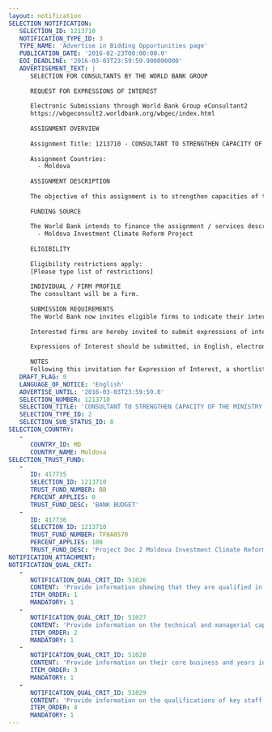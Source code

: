```yaml
---
layout: notification
SELECTION_NOTIFICATION: 
   SELECTION_ID: 1213710
   NOTIFICATION_TYPE_ID: 3
   TYPE_NAME: 'Advertise in Bidding Opportunities page'
   PUBLICATION_DATE: '2016-02-23T00:00:00.0'
   EOI_DEADLINE: '2016-03-03T23:59:59.900000000'
   ADVERTISEMENT_TEXT: |
      SELECTION FOR CONSULTANTS BY THE WORLD BANK GROUP
      
      REQUEST FOR EXPRESSIONS OF INTEREST
      
      Electronic Submissions through World Bank Group eConsultant2
      https://wbgeconsult2.worldbank.org/wbgec/index.html
      
      ASSIGNMENT OVERVIEW
      
      Assignment Title: 1213710 - CONSULTANT TO STRENGTHEN CAPACITY OF THE MINISTRY OF ECONOMY IN ANALYSIS AND FORECAST OF MICROECONOMIC INDICATORS FOR PLANNING AND IMPLEMENTING BUSINESS REGULATORY REFORMS
      
      Assignment Countries:
        - Moldova
      
      ASSIGNMENT DESCRIPTION
      
      The objective of this assignment is to strengthen capacities of the Ministry of Economy in the area of analysis and forecast of microeconomic indicators for planning and implementing business regulatory reforms lead by the Ministry of Economy of Moldova.
      
      FUNDING SOURCE
      
      The World Bank intends to finance the assignment / services described below under the following trust fund(s):
        - Moldova Investment Climate Reform Project
      
      ELIGIBILITY
      
      Eligibility restrictions apply:
      [Please type list of restrictions]
      
      INDIVIDUAL / FIRM PROFILE
      The consultant will be a firm. 
      
      SUBMISSION REQUIREMENTS
      The World Bank now invites eligible firms to indicate their interest in providing the services.  Interested firms must provide information indicating that they are qualified to perform the services (brochures, description of similar assignments, experience in similar conditions, availability of appropriate skills among staff, etc. for firms; CV and cover letter for individuals).  Please note that the total size of all attachments should be less than 5MB.  Consultants may associate to enhance their qualifications.
      
      Interested firms are hereby invited to submit expressions of interest.
      
      Expressions of Interest should be submitted, in English, electronically through World Bank Group eTendering (https://wbgeconsult2.worldbank.org/wbgec/index.html)
      
      NOTES
      Following this invitation for Expression of Interest, a shortlist of qualified firms will be formally invited to submit proposals.  Shortlisting and selection will be subject to the availability of funding.
   DRAFT_FLAG: 0
   LANGUAGE_OF_NOTICE: 'English'
   ADVERTISE_UNTIL: '2016-03-03T23:59:59.0'
   SELECTION_NUMBER: 1213710
   SELECTION_TITLE: 'CONSULTANT TO STRENGTHEN CAPACITY OF THE MINISTRY OF ECONOMY IN ANALYSIS AND FORECAST OF MICROECONOMIC INDICATORS FOR PLANNING AND IMPLEMENTING BUSINESS REGULATORY REFORMS'
   SELECTION_TYPE_ID: 2
   SELECTION_SUB_STATUS_ID: 8
SELECTION_COUNTRY: 
   - 
      COUNTRY_ID: MD
      COUNTRY_NAME: Moldova
SELECTION_TRUST_FUND: 
   - 
      ID: 417735
      SELECTION_ID: 1213710
      TRUST_FUND_NUMBER: BB
      PERCENT_APPLIES: 0
      TRUST_FUND_DESC: 'BANK BUDGET'
   - 
      ID: 417736
      SELECTION_ID: 1213710
      TRUST_FUND_NUMBER: TF0A0570
      PERCENT_APPLIES: 100
      TRUST_FUND_DESC: 'Project Doc 2 Moldova Investment Climate Reform'
NOTIFICATION_ATTACHMENT: 
NOTIFICATION_QUAL_CRIT: 
   - 
      NOTIFICATION_QUAL_CRIT_ID: 51026
      CONTENT: 'Provide information showing that they are qualified in the field of the assignment.'
      ITEM_ORDER: 1
      MANDATORY: 1
   - 
      NOTIFICATION_QUAL_CRIT_ID: 51027
      CONTENT: 'Provide information on the technical and managerial capabilities of the firm.'
      ITEM_ORDER: 2
      MANDATORY: 1
   - 
      NOTIFICATION_QUAL_CRIT_ID: 51028
      CONTENT: 'Provide information on their core business and years in business.'
      ITEM_ORDER: 3
      MANDATORY: 1
   - 
      NOTIFICATION_QUAL_CRIT_ID: 51029
      CONTENT: 'Provide information on the qualifications of key staff.'
      ITEM_ORDER: 4
      MANDATORY: 1
---
```

